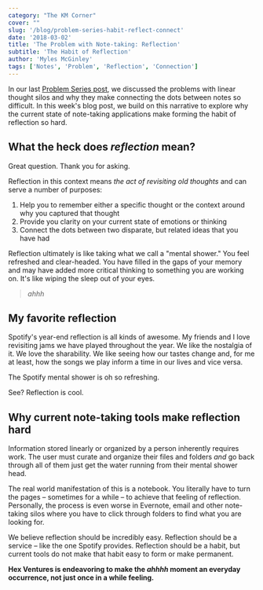 ```yaml
---
category: "The KM Corner"
cover: ""
slug: '/blog/problem-series-habit-reflect-connect'
date: '2018-03-02'
title: 'The Problem with Note-taking: Reflection'
subtitle: 'The Habit of Reflection'
author: 'Myles McGinley'
tags: ['Notes', 'Problem', 'Reflection', 'Connection']
---
```


In our last [Problem Series post](https://usetangle.com/blog-problem-series-silos), we discussed the problems with linear thought silos and why they make connecting the dots between notes so difficult. In this week's blog post, we build on this narrative to explore why the current state of note-taking applications make forming the habit of reflection so hard.

## What the heck does _reflection_ mean?

Great question. Thank you for asking.

Reflection in this context means _the act of revisiting old thoughts_ and can serve a number of purposes:

1. Help you to remember either a specific thought or the context around why you captured that thought
2. Provide you clarity on your current state of emotions or thinking
3. Connect the dots between two disparate, but related ideas that you have had

Reflection ultimately is like taking what we call a "mental shower." You feel refreshed and clear-headed. You have filled in the gaps of your memory and may have added more critical thinking to something you are working on. It's like wiping the sleep out of your eyes.

> _ahhh_

## My favorite reflection

Spotify's year-end reflection is all kinds of awesome. My friends and I love revisiting jams we have played throughout the year. We like the nostalgia of it. We love the sharability. We like seeing how our tastes change and, for me at least, how the songs we play inform a time in our lives and vice versa.

The Spotify mental shower is oh so refreshing.

See? Reflection is cool.

## Why current note-taking tools make reflection hard

Information stored linearly or organized by a person inherently requires work. The user must curate and organize their files and folders _and_ go back through all of them just get the water running from their mental shower head.

The real world manifestation of this is a notebook. You literally have to turn the pages – sometimes for a while – to achieve that feeling of reflection. Personally, the process is even worse in Evernote, email and other note-taking silos where you have to click through folders to find what you are looking for.

We believe reflection should be incredibly easy. Reflection should be a service – like the one Spotify provides. Reflection should be a habit, but current tools do not make that habit easy to form or make permanent.

**Hex Ventures is endeavoring to make the _ahhhh_ moment an everyday occurrence, not just once in a while feeling.**
